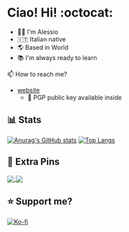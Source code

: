 # Ciao! Hi! :octocat:
- :man_technologist: I'm Alessio
- :it: Italian native
- :earth_americas: Based in World
- :books: I'm always ready to learn

:mailbox: How to reach me?
- [website](https://adurante.github.io/ "Alessio's Website")
	- :closed_lock_with_key: PGP public key available inside

## :bar_chart: Stats
[![Anurag's GitHub stats](https://github-readme-stats.vercel.app/api?username=ADurante&hide=stars,issues,contribs&count_private=true&include_all_commits=true&show_icons=true&theme=transparent&hide_border=true&rank_icon=github&hide_title=true)](https://github.com/anuraghazra/github-readme-stats) [![Top Langs](https://github-readme-stats.vercel.app/api/top-langs/?username=ADurante&theme=transparent&hide_border=true&layout=donut&langs_count=10&hide_title=true)](https://github.com/anuraghazra/github-readme-stats)

## :pushpin: Extra Pins
<a href="https://github.com/ADurante/itp-keylay">
  <img align="center" src="https://github-readme-stats.vercel.app/api/pin/?username=ADurante&repo=itp-keylay&show_owner=false" />
</a>
<a href="https://github.com/ADurante/MS83">
  <img align="center" src="https://github-readme-stats.vercel.app/api/pin/?username=ADurante&repo=MS83&show_owner=false" />
</a>

## :star: Support me?
[![Ko-fi](https://ko-fi.com/img/githubbutton_sm.svg "Alessio's Ko-fi for contributions")](https://ko-fi.com/adurante)
